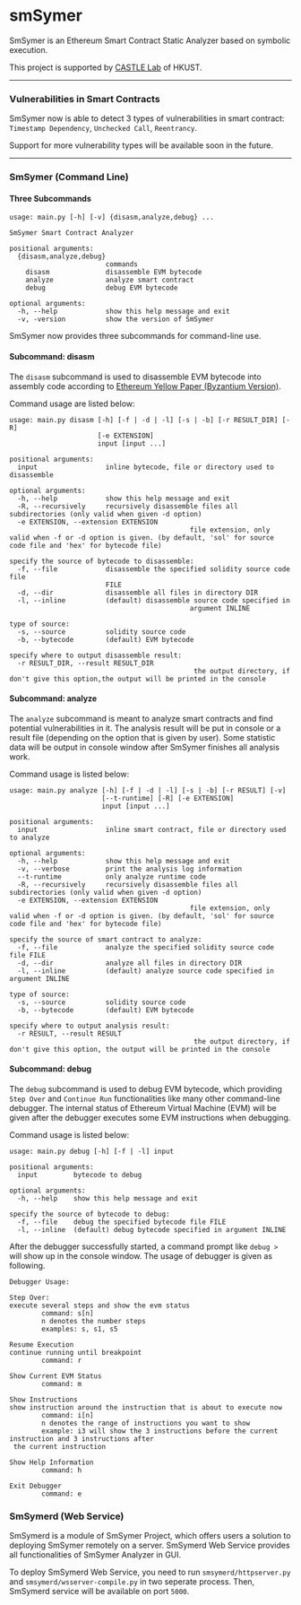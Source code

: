 # smSymer
SmSymer is an Ethereum Smart Contract Static Analyzer based on symbolic execution. 

This project is supported by [CASTLE Lab](http://sccpu2.cse.ust.hk/castle/index.html) of HKUST. 

---

### Vulnerabilities in Smart Contracts

SmSymer now is able to detect 3 types of vulnerabilities in smart contract: `Timestamp Dependency`, `Unchecked Call`, `Reentrancy`.

Support for more vulnerability types will be available soon in the future. 

---

### SmSymer (Command Line)

#### Three Subcommands

```
usage: main.py [-h] [-v] {disasm,analyze,debug} ...

SmSymer Smart Contract Analyzer

positional arguments:
  {disasm,analyze,debug}
                        commands
    disasm              disassemble EVM bytecode
    analyze             analyze smart contract
    debug               debug EVM bytecode

optional arguments:
  -h, --help            show this help message and exit
  -v, -version          show the version of SmSymer
```

SmSymer now provides three subcommands for command-line use. 

#### Subcommand: disasm

The `disasm` subcommand is used to disassemble EVM bytecode into assembly code according to [Ethereum Yellow Paper (Byzantium Version)](https://ethereum.github.io/yellowpaper/paper.pdf). 

Command usage are listed below:

```
usage: main.py disasm [-h] [-f | -d | -l] [-s | -b] [-r RESULT_DIR] [-R]
                      [-e EXTENSION]
                      input [input ...]

positional arguments:
  input                 inline bytecode, file or directory used to disassemble

optional arguments:
  -h, --help            show this help message and exit
  -R, --recursively     recursively disassemble files all subdirectories (only valid when given -d option)
  -e EXTENSION, --extension EXTENSION
                       						 file extension, only valid when -f or -d option is given. (by default, 'sol' for source code file and 'hex' for bytecode file)

specify the source of bytecode to disassemble:
  -f, --file            disassemble the specified solidity source code file
                        FILE
  -d, --dir             disassemble all files in directory DIR
  -l, --inline          (default) disassemble source code specified in
                        					 argument INLINE

type of source:
  -s, --source          solidity source code
  -b, --bytecode        (default) EVM bytecode

specify where to output disassemble result:
  -r RESULT_DIR, --result RESULT_DIR
                        					  the output directory, if don't give this option,the output will be printed in the console
```

#### Subcommand: analyze

The `analyze` subcommand is meant to analyze smart contracts and find potential vulnerabilities in it. The analysis result will be put in console or a result file (depending on the option that is given by user). Some statistic data will be output in console window after SmSymer finishes all analysis work. 

Command usage is listed below: 

```
usage: main.py analyze [-h] [-f | -d | -l] [-s | -b] [-r RESULT] [-v]
                       [--t-runtime] [-R] [-e EXTENSION]
                       input [input ...]

positional arguments:
  input                 inline smart contract, file or directory used to analyze

optional arguments:
  -h, --help            show this help message and exit
  -v, --verbose         print the analysis log information
  --t-runtime           only analyze runtime code
  -R, --recursively     recursively disassemble files all subdirectories (only valid when given -d option)
  -e EXTENSION, --extension EXTENSION
                        					 file extension, only valid when -f or -d option is given. (by default, 'sol' for source code file and 'hex' for bytecode file)

specify the source of smart contract to analyze:
  -f, --file            analyze the specified solidity source code file FILE
  -d, --dir             analyze all files in directory DIR
  -l, --inline          (default) analyze source code specified in argument INLINE

type of source:
  -s, --source          solidity source code
  -b, --bytecode        (default) EVM bytecode

specify where to output analysis result:
  -r RESULT, --result RESULT
                       						  the output directory, if don't give this option, the output will be printed in the console
```

#### Subcommand: debug

The `debug` subcommand is used to debug EVM bytecode, which providing `Step Over` and `Continue Run` functionalities like many other command-line debugger. The internal status of Ethereum Virtual Machine (EVM) will be given after the debugger executes some EVM instructions when debugging. 

Command usage is listed below: 

```
usage: main.py debug [-h] [-f | -l] input

positional arguments:
  input         bytecode to debug

optional arguments:
  -h, --help    show this help message and exit

specify the source of bytecode to debug:
  -f, --file    debug the specified bytecode file FILE
  -l, --inline  (default) debug bytecode specified in argument INLINE
```

After the debugger successfully started, a command prompt like `debug >` will show up in the console window. The usage of debugger is given as following. 

```
Debugger Usage:

Step Over:
execute several steps and show the evm status
        command: s[n]
        n denotes the number steps
        examples: s, s1, s5

Resume Execution
continue running until breakpoint
        command: r

Show Current EVM Status
        command: m

Show Instructions
show instruction around the instruction that is about to execute now
        command: i[n]
        n denotes the range of instructions you want to show
        example: i3 will show the 3 instructions before the current instruction and 3 instructions after
 the current instruction

Show Help Information
        command: h

Exit Debugger
        command: e
```

### SmSymerd (Web Service)

SmSymerd is a module of SmSymer Project, which offers users a solution to deploying SmSymer remotely on a server. SmSymerd Web Service provides all functionalities of SmSymer Analyzer in GUI. 

To deploy SmSymerd Web Service, you need to run `smsymerd/httpserver.py` and `smsymerd/wsserver-compile.py` in two seperate process. Then, SmSymerd service will be available on port `5000`. 

